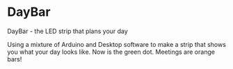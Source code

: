 # DayBar
DayBar - the LED strip that plans your day

Using a mixture of Arduino and Desktop software to make a strip that shows you what your day looks like. Now is the green dot. 
Meetings are orange bars!
